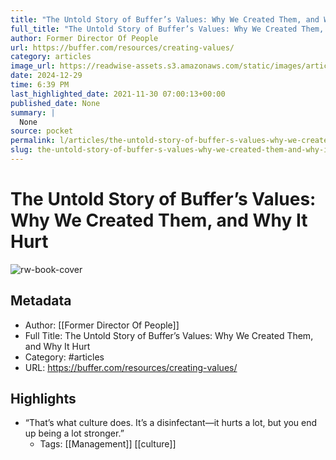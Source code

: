 ```yaml
---
title: "The Untold Story of Buffer’s Values: Why We Created Them, and Why It Hurt"
full_title: "The Untold Story of Buffer’s Values: Why We Created Them, and Why It Hurt"
author: Former Director Of People
url: https://buffer.com/resources/creating-values/
category: articles
image_url: https://readwise-assets.s3.amazonaws.com/static/images/article1.be68295a7e40.png
date: 2024-12-29
time: 6:39 PM
last_highlighted_date: 2021-11-30 07:00:13+00:00
published_date: None
summary: |
  None
source: pocket
permalink: l/articles/the-untold-story-of-buffer-s-values-why-we-created-them-and-why-it-hurt
slug: the-untold-story-of-buffer-s-values-why-we-created-them-and-why-it-hurt
---
```

# The Untold Story of Buffer’s Values: Why We Created Them, and Why It Hurt

![rw-book-cover](https://readwise-assets.s3.amazonaws.com/static/images/article1.be68295a7e40.png)

## Metadata
- Author: [[Former Director Of People]]
- Full Title: The Untold Story of Buffer’s Values: Why We Created Them, and Why It Hurt
- Category: #articles
- URL: https://buffer.com/resources/creating-values/

## Highlights
- “That’s what culture does. It’s a disinfectant—it hurts a lot, but you end up being a lot stronger.”
    - Tags: [[Management]] [[culture]] 


